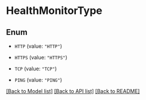 # HealthMonitorType

## Enum


* `HTTP` (value: `"HTTP"`)

* `HTTPS` (value: `"HTTPS"`)

* `TCP` (value: `"TCP"`)

* `PING` (value: `"PING"`)


[[Back to Model list]](../README.md#documentation-for-models) [[Back to API list]](../README.md#documentation-for-api-endpoints) [[Back to README]](../README.md)


